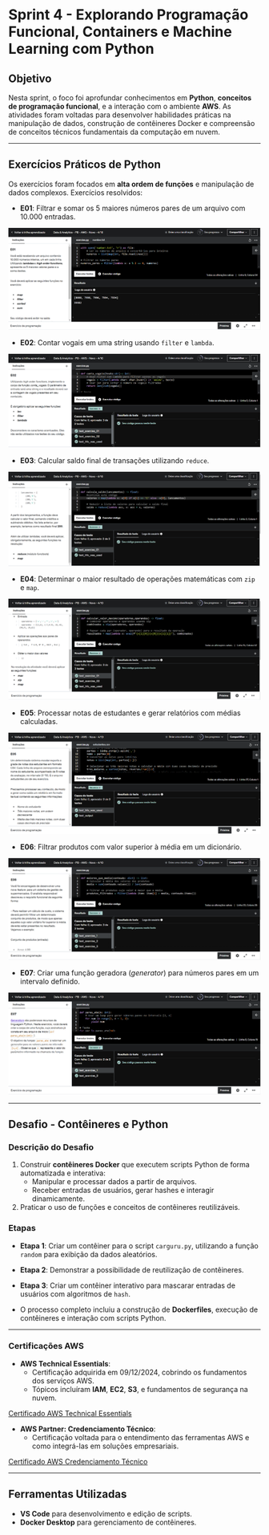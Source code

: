 # Sprint 4 - Explorando Programação Funcional, Containers e Machine Learning com Python

## **Objetivo**
Nesta sprint, o foco foi aprofundar conhecimentos em **Python**, **conceitos de programação funcional**, e a interação com o ambiente **AWS**. As atividades foram voltadas para desenvolver habilidades práticas na manipulação de dados, construção de contêineres Docker e compreensão de conceitos técnicos fundamentais da computação em nuvem.

---

## **Exercícios Práticos de Python**

Os exercícios foram focados em **alta ordem de funções** e manipulação de dados complexos. Exercícios resolvidos:

- **E01**: Filtrar e somar os 5 maiores números pares de um arquivo com 10.000 entradas.

![Evidencia1](../Sprint%2004/Evidências/Exercícios/Sprint%2004%20-%20Evidencias%20Exercícios%20(1).png)

- **E02**: Contar vogais em uma string usando `filter` e `lambda`.

![Evidencia2](../Sprint%2004/Evidências/Exercícios/Sprint%2004%20-%20Evidencias%20Exercícios%20(2).png)

- **E03**: Calcular saldo final de transações utilizando `reduce`.

![Evidencia3](../Sprint%2004/Evidências/Exercícios/Sprint%2004%20-%20Evidencias%20Exercícios%20(3).png)

- **E04**: Determinar o maior resultado de operações matemáticas com `zip` e `map`.

![Evidencia4](../Sprint%2004/Evidências/Exercícios/Sprint%2004%20-%20Evidencias%20Exercícios%20(4).png)

- **E05**: Processar notas de estudantes e gerar relatórios com médias calculadas.

![Evidencia5](../Sprint%2004/Evidências/Exercícios/Sprint%2004%20-%20Evidencias%20Exercícios%20(5).png)

- **E06**: Filtrar produtos com valor superior à média em um dicionário.

![Evidencia6](../Sprint%2004/Evidências/Exercícios/Sprint%2004%20-%20Evidencias%20Exercícios%20(6).png)

- **E07**: Criar uma função geradora (*generator*) para números pares em um intervalo definido.

![Evidencia7](../Sprint%2004/Evidências/Exercícios/Sprint%2004%20-%20Evidencias%20Exercícios%20(7).png)

---

## **Desafio - Contêineres e Python**

### **Descrição do Desafio**
1. Construir **contêineres Docker** que executem scripts Python de forma automatizada e interativa:
   - Manipular e processar dados a partir de arquivos.
   - Receber entradas de usuários, gerar hashes e interagir dinamicamente.
2. Praticar o uso de funções e conceitos de contêineres reutilizáveis.

### **Etapas**
- **Etapa 1**: Criar um contêiner para o script `carguru.py`, utilizando a função `random` para exibição da dados aleatórios.
- **Etapa 2**: Demonstrar a possibilidade de reutilização de contêineres.
- **Etapa 3**: Criar um contêiner interativo para mascarar entradas de usuários com algoritmos de `hash`.

- O processo completo incluiu a construção de **Dockerfiles**, execução de contêineres e interação com scripts Python.

---

### **Certificações AWS**
- **AWS Technical Essentials**:
  - Certificação adquirida em 09/12/2024, cobrindo os fundamentos dos serviços AWS.
  - Tópicos incluíram **IAM**, **EC2**, **S3**, e fundamentos de segurança na nuvem.

[Certificado AWS Technical Essentials](../Sprint%2004/Cerificados/AWS%20Certificate_AWS%20Technical%20Essentials_Paulo%20Renato%20Braga.pdf)

- **AWS Partner: Credenciamento Técnico**:
  - Certificação voltada para o entendimento das ferramentas AWS e como integrá-las em soluções empresariais.

[Certificado AWS Credenciamento Técnico](../Sprint%2004/Cerificados/AWS%20Certificate_AWS%20Partner%20Credenciamento%20(Técnico)_Paulo%20Renato%20Braga.pdf)

---

## **Ferramentas Utilizadas**
- **VS Code** para desenvolvimento e edição de scripts.
- **Docker Desktop** para gerenciamento de contêineres.